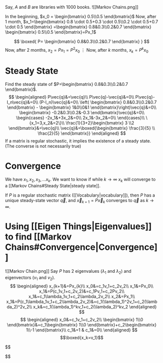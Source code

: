 Say, $A$ and $B$ are libraries with $1000$ books. 
![[Markov Chains.png]]

In the beginning, $x_0 = \begin{bmatrix} 0.5\\0.5 \end{bmatrix}$
Now, after $1$ month, $x_1=\begin{bmatrix} 0.8 \cdot 0.5+0.3 \cdot 0.5\\0.2 \cdot 0.5+0.7 \cdot 0.5 \end{bmatrix} =\begin{bmatrix} 0.8&0.3\\0.2&0.7  \end{bmatrix} \begin{bmatrix} 0.5\\0.5 \end{bmatrix}=Px_1$

$$
\boxed{
P=
\begin{bmatrix} 0.8&0.3\\0.2&0.7  \end{bmatrix}
}
$$
Now, after $2$ months, $x_2=Px_1 = P^2x_0$
$\vdots$
Now, after $k$ months, $x_k=P^kx_0$

# Steady State
Find the steady state of $P=\begin{bmatrix} 0.8&0.3\\0.2&0.7  \end{bmatrix}$.
$$
\begin{aligned}
P\vec{q}&=\vec{q}\\
P\vec{q}-\vec{q}&=0\\
P\vec{q}-I_n\vec{q}&=0\\
(P-I_n)\vec{q}&=0\\
\left( \begin{bmatrix} 0.8&0.3\\0.2&0.7  \end{bmatrix} - \begin{bmatrix} 1&0\\0&1  \end{bmatrix}\right)\vec{q}&=0\\
\begin{bmatrix} -0.2&0.3\\0.2&-0.3  \end{bmatrix}\vec{q}&=0\\
\begin{cases}
-2x_1&+3x_2&=0\\
2x_1&-3x_2&=0\\
\end{cases}\\
\{x_1=3,x_2&=2\}\\
\frac{1}{3+2}\begin{bmatrix} 3 \\2 \end{bmatrix}&=\vec{q}\\
\vec{q}&=\boxed{\begin{bmatrix} \frac{3}{5} \\ \frac{2}{5} \end{bmatrix}}
\end{aligned}
$$
If a matrix is regular stochastic, it implies the existence of a steady state. (The converse is not necessarily true)
# Convergence
We have $x_1, x_2,x_3,\dots x_k$. We want to know if while $k \rightarrow \infty$ $x_k$ will converge to a [[Markov Chains#Steady State|steady state]].

If $P$ is a regular stochastic matrix ([[Vocabulary|vocabulary]]), then $P$ has a unique steady-state vector $\vec{q}$, and $\vec{x}_{k+1}=P\vec{x}_k$ converges to $\vec{q}$ as $k \rightarrow \infty$.

# Using [[Eigen Things|Eigenvalues]] to find [[Markov Chains#Convergence|Convergence]]
![[Markov Chain.png]]
Say $P$ has 2 eigenvalues ($\lambda_1 \text{ and } \lambda_2$) and eigenvectors ($v_1 \text{ and } v_2$).
$$
\begin{aligned}
x_{k+1}&=Px_{k}\\
x_0&=c_1v_1+c_2v_2\\
x_1&=Px_0\\
x_1&=P(c_1v_1+c_2v_2)&=c_1Pv_1+c_2Pv_2\\
x_1&=c_1\lambda_1v_1+c_2\lambda_2v_2\\
x_2&=Px_1\\
x_1&=P(c_1\lambda_1v_1+c_2\lambda_2v_2)&=c_1(\lambda_1)^2v_1+c_2(\lambda_2)^2v_2\\
x_k&=c_1(\lambda_1)^kv_1+c_2(\lambda_2)^kv_2
\end{aligned}
$$
$$
\begin{aligned}
x_0&=c_1v_1+c_2v_2\\
\begin{bmatrix}
1\\0
\end{bmatrix}&=c_1\begin{bmatrix}
1\\0
\end{bmatrix}+c_2\begin{bmatrix}
1\\-1
\end{bmatrix}\\
c_1&=1 & c_1&=0\\
\end{aligned}
$$
$$\boxed{x_k=v_1}$$


$$

$$